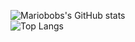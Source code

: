 ![Mariobobs's GitHub stats](https://github-readme-stats.vercel.app/api?username=mariobob&count_private=true&show_icons=true&theme=radical&hide=stars) <br />
![Top Langs](https://github-readme-stats.vercel.app/api/top-langs/?username=mariobob)
